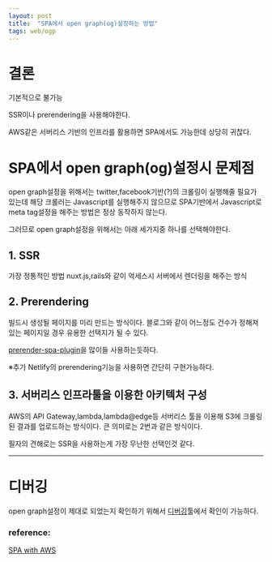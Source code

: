 ```yaml
---
layout: post
title:  "SPA에서 open graph(og)설정하는 방법"
tags: web/ogp
---
```



# 결론

기본적으로 불가능

SSR이나 prerendering을 사용해야한다.

AWS같은 서버리스 기반의 인프라를 활용하면 SPA에서도 가능한데 상당히 귀찮다.

# SPA에서 open graph(og)설정시 문제점

open graph설정을 위해서는 twitter,facebook기반(?)의 크롤링이 실행해줄 필요가 있는데
해당 크롤러는 Javascript를 실행해주지 않으므로 SPA기반에서 Javascript로 meta tag설정을 해주는 방법은 정상 동작하지 않는다.

그러므로 open graph설정을 위해서는 아래 세가지중 하나를 선택해야한다.

## 1. SSR

가장 정통적인 방법
nuxt.js,rails와 같이 억세스시 서버에서 렌더링을 해주는 방식

## 2. Prerendering

빌드시 생성될 페이지를 미리 만드는 방식이다.
블로그와 같이 어느정도 건수가 정해져있는 페이지일 경우 유용한 선택지가 될 수 있다.

[prerender-spa-plugin]을 많이들 사용하는듯하다.

※추가 Netlify의 prerendering기능을 사용하면 간단히 구현가능하다.

## 3. 서버리스 인프라툴을 이용한 아키텍처 구성

AWS의 API Gateway,lambda,lambda@edge등 서버리스 툴을 이용해 S3에 크롤링된 결과를 업로드하는 방식이다.
큰 의미로는 2번과 같은 방식이다.

필자의 견해로는 SSR을 사용하는게 가장 무난한 선택인것 같다.

------------

# 디버깅

open graph설정이 제대로 되었는지 확인하기 위해서 [디버깅]툴에서 확인이 가능하다.


### reference:

[SPA with AWS](https://www.slideshare.net/rs_wisteria/spaogp)

[디버깅]: https://developers.facebook.com/tools/debug/?q=https%3A%2F%2Fnegabaro.github.io%2Fclip-youtube%2F
[prerender-spa-plugin]: https://github.com/chrisvfritz/prerender-spa-plugin